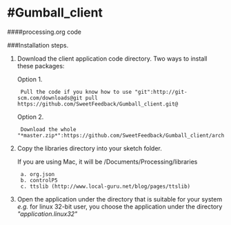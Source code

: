 #Gumball_client
==============

####processing.org code 

###Installation steps.

1. Download the client application code directory. Two ways to install these packages:

	Option 1. 
	
		Pull the code if you know how to use "git":http://git-scm.com/downloads@git pull https://github.com/SweetFeedback/Gumball_client.git@
	
	Option 2. 
	
		Download the whole "*master.zip*":https://github.com/SweetFeedback/Gumball_client/archive/master.zip

2. Copy the libraries directory into your sketch folder.
	
	If you are using Mac, it will be /Documents/Processing/libraries
	
		a. org.json
		b. controlP5
		c. ttslib (http://www.local-guru.net/blog/pages/ttslib)

3. Open the application under the directory that is suitable for your system *e.g.* for linux 32-bit user, you choose the application under the directory *"application.linux32"*